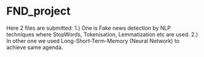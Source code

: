# FND_project
Here 2 files are submitted: 
1.) One is Fake news detection by NLP techniques where StopWords, Tokenisation, Lemmatization etc are used.
2.) In other one we used Long-Short-Term-Memory (Neural Network) to achieve same agenda.
